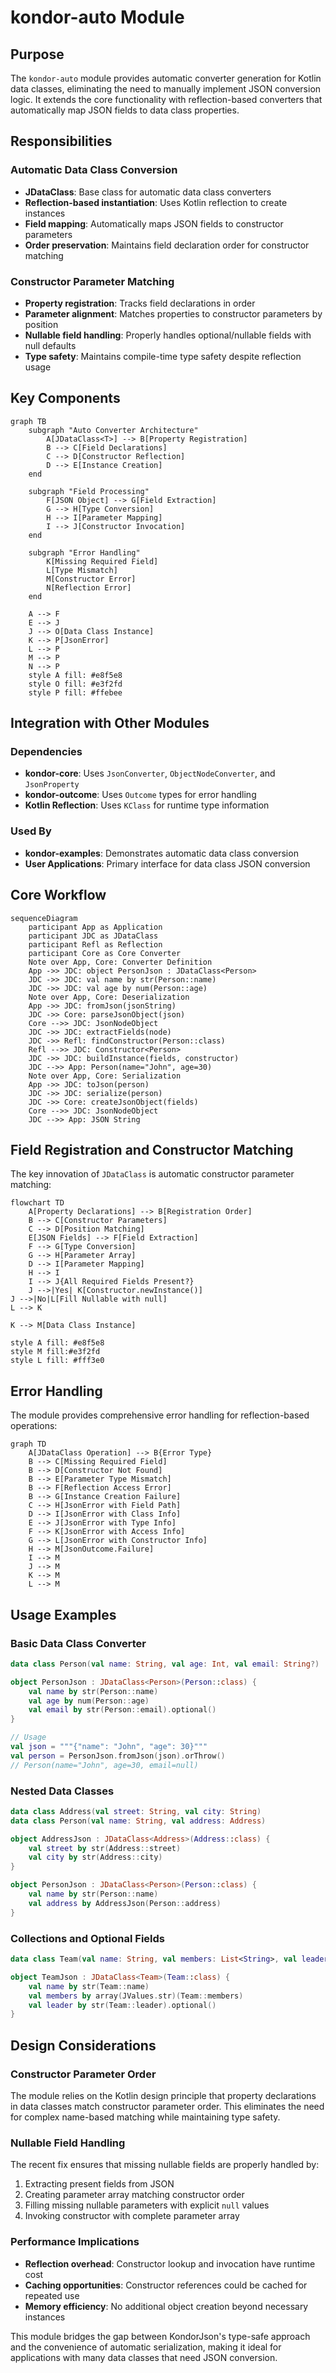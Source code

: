 # kondor-auto Module

## Purpose

The `kondor-auto` module provides automatic converter generation for Kotlin data classes, eliminating the need to
manually implement JSON conversion logic. It extends the core functionality with reflection-based converters that
automatically map JSON fields to data class properties.

## Responsibilities

### Automatic Data Class Conversion

- **JDataClass**: Base class for automatic data class converters
- **Reflection-based instantiation**: Uses Kotlin reflection to create instances
- **Field mapping**: Automatically maps JSON fields to constructor parameters
- **Order preservation**: Maintains field declaration order for constructor matching

### Constructor Parameter Matching

- **Property registration**: Tracks field declarations in order
- **Parameter alignment**: Matches properties to constructor parameters by position
- **Nullable field handling**: Properly handles optional/nullable fields with null defaults
- **Type safety**: Maintains compile-time type safety despite reflection usage

## Key Components

```mermaid
graph TB
    subgraph "Auto Converter Architecture"
        A[JDataClass<T>] --> B[Property Registration]
        B --> C[Field Declarations]
        C --> D[Constructor Reflection]
        D --> E[Instance Creation]
    end

    subgraph "Field Processing"
        F[JSON Object] --> G[Field Extraction]
        G --> H[Type Conversion]
        H --> I[Parameter Mapping]
        I --> J[Constructor Invocation]
    end

    subgraph "Error Handling"
        K[Missing Required Field]
        L[Type Mismatch]
        M[Constructor Error]
        N[Reflection Error]
    end

    A --> F
    E --> J
    J --> O[Data Class Instance]
    K --> P[JsonError]
    L --> P
    M --> P
    N --> P
    style A fill: #e8f5e8
    style O fill: #e3f2fd
    style P fill: #ffebee
```

## Integration with Other Modules

### Dependencies

- **kondor-core**: Uses `JsonConverter`, `ObjectNodeConverter`, and `JsonProperty`
- **kondor-outcome**: Uses `Outcome` types for error handling
- **Kotlin Reflection**: Uses `KClass` for runtime type information

### Used By

- **kondor-examples**: Demonstrates automatic data class conversion
- **User Applications**: Primary interface for data class JSON conversion

## Core Workflow

```mermaid
sequenceDiagram
    participant App as Application
    participant JDC as JDataClass
    participant Refl as Reflection
    participant Core as Core Converter
    Note over App, Core: Converter Definition
    App ->> JDC: object PersonJson : JDataClass<Person>
    JDC ->> JDC: val name by str(Person::name)
    JDC ->> JDC: val age by num(Person::age)
    Note over App, Core: Deserialization
    App ->> JDC: fromJson(jsonString)
    JDC ->> Core: parseJsonObject(json)
    Core -->> JDC: JsonNodeObject
    JDC ->> JDC: extractFields(node)
    JDC ->> Refl: findConstructor(Person::class)
    Refl -->> JDC: Constructor<Person>
    JDC ->> JDC: buildInstance(fields, constructor)
    JDC -->> App: Person(name="John", age=30)
    Note over App, Core: Serialization
    App ->> JDC: toJson(person)
    JDC ->> JDC: serialize(person)
    JDC ->> Core: createJsonObject(fields)
    Core -->> JDC: JsonNodeObject
    JDC -->> App: JSON String
```

## Field Registration and Constructor Matching

The key innovation of `JDataClass` is automatic constructor parameter matching:

```mermaid
flowchart TD
    A[Property Declarations] --> B[Registration Order]
    B --> C[Constructor Parameters]
    C --> D[Position Matching]
    E[JSON Fields] --> F[Field Extraction]
    F --> G[Type Conversion]
    G --> H[Parameter Array]
    D --> I[Parameter Mapping]
    H --> I
    I --> J{All Required Fields Present?}
    J -->|Yes| K[Constructor.newInstance()]
J -->|No|L[Fill Nullable with null]
L --> K

K --> M[Data Class Instance]

style A fill: #e8f5e8
style M fill:#e3f2fd
style L fill: #fff3e0
```

## Error Handling

The module provides comprehensive error handling for reflection-based operations:

```mermaid
graph TD
    A[JDataClass Operation] --> B{Error Type}
    B --> C[Missing Required Field]
    B --> D[Constructor Not Found]
    B --> E[Parameter Type Mismatch]
    B --> F[Reflection Access Error]
    B --> G[Instance Creation Failure]
    C --> H[JsonError with Field Path]
    D --> I[JsonError with Class Info]
    E --> J[JsonError with Type Info]
    F --> K[JsonError with Access Info]
    G --> L[JsonError with Constructor Info]
    H --> M[JsonOutcome.Failure]
    I --> M
    J --> M
    K --> M
    L --> M
```

## Usage Examples

### Basic Data Class Converter

```kotlin
data class Person(val name: String, val age: Int, val email: String?)

object PersonJson : JDataClass<Person>(Person::class) {
    val name by str(Person::name)
    val age by num(Person::age)
    val email by str(Person::email).optional()
}

// Usage
val json = """{"name": "John", "age": 30}"""
val person = PersonJson.fromJson(json).orThrow()
// Person(name="John", age=30, email=null)
```

### Nested Data Classes

```kotlin
data class Address(val street: String, val city: String)
data class Person(val name: String, val address: Address)

object AddressJson : JDataClass<Address>(Address::class) {
    val street by str(Address::street)
    val city by str(Address::city)
}

object PersonJson : JDataClass<Person>(Person::class) {
    val name by str(Person::name)
    val address by AddressJson(Person::address)
}
```

### Collections and Optional Fields

```kotlin
data class Team(val name: String, val members: List<String>, val leader: String?)

object TeamJson : JDataClass<Team>(Team::class) {
    val name by str(Team::name)
    val members by array(JValues.str)(Team::members)
    val leader by str(Team::leader).optional()
}
```

## Design Considerations

### Constructor Parameter Order

The module relies on the Kotlin design principle that property declarations in data classes match constructor parameter
order. This eliminates the need for complex name-based matching while maintaining type safety.

### Nullable Field Handling

The recent fix ensures that missing nullable fields are properly handled by:

1. Extracting present fields from JSON
2. Creating parameter array matching constructor order
3. Filling missing nullable parameters with explicit `null` values
4. Invoking constructor with complete parameter array

### Performance Implications

- **Reflection overhead**: Constructor lookup and invocation have runtime cost
- **Caching opportunities**: Constructor references could be cached for repeated use
- **Memory efficiency**: No additional object creation beyond necessary instances

This module bridges the gap between KondorJson's type-safe approach and the convenience of automatic serialization,
making it ideal for applications with many data classes that need JSON conversion.

